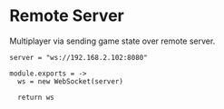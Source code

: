 Remote Server
=============

Multiplayer via sending game state over remote server.

    server = "ws://192.168.2.102:8080"

    module.exports = ->
      ws = new WebSocket(server)

      return ws
